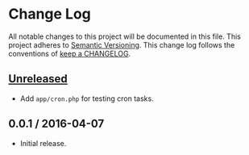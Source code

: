 # Change Log

All notable changes to this project will be documented in this file.
This project adheres to [Semantic Versioning](http://semver.org/).
This change log follows the conventions of
[keep a CHANGELOG](http://keepachangelog.com/).

## [Unreleased][Unreleased]

- Add `app/cron.php` for testing cron tasks.

## 0.0.1 / 2016-04-07

- Initial release.

[Unreleased]: https://github.com/ourtownrentals/test-php-app/compare/v0.0.0...HEAD
